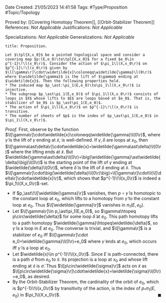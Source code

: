 <div class="topSpace"></div>

Date Created: 21/05/2023 14:41:58
Tags: #Type/Proposition #Topic/Topology

Proved by: [[Covering Homotopy Theorem]], [[Orbit-Stabilizer Theorem]]
References: <i>Not Applicable</i>
Justifications: <i>Not Applicable</i>

Specializations: <i>Not Applicable</i>
Generalizations: <i>Not Applicable</i>

``` ad-Proposition
title: Proposition.

Let $\tpl{X,x_0}$ be a pointed topological space and consider a covering map $p:(E,e_0)\to\tpl{X,x_0}$ for a fixed $e_0\in p^{-1}\!\l(x_0\r)$. Consider the action of $\pi_1\l(X,x_0\r)$ on $p^{-1}\!\l(x_0\r)$ given by $\l[\gamma\r]\cdot\widetilde{x}\coloneqq\widetilde{\gamma}\l(0\r)$ where $\widetilde{\gamma}$ is the lift of $\gamma$ ending at $\widetilde{x}$. Then the following properties hold.
* The induced map $p_\ast:\pi_1(E,e_0)\to\pi_1\l(X,x_0\r)$ is injective.
* The subgroup $p_\ast\pi_1(E,e_0)$ of $\pi_1\l(X,x_0\r)$ consists of loops in $X$ whose lifts to $E$ are loops based at $e_0$. That is, the stabilizer of $e_0$ is $p_\ast\pi_1(E,e_0)$.
* The action of $\pi_1\l(X,x_0\r)$ on $p^{-1}\!\l(x_0\r)$ is transitive.
* The number of sheets of $p$ is the index of $p_\ast\pi_1(E,e_0)$ in $\pi_1\l(X,x_0\r)$.

```

<i>Proof.</i> First, observe by the function $\l[\gamma\r]\cdot\widetilde{x}\coloneqq\widetilde{\gamma}\l(0\r)$, where $\widetilde{\gamma}$ is the lift of $\gamma$ ending at $\widetilde{x}$, is well-defined. If $\gamma,\delta$ are loops at $x_0$, then $\l[\gamma\ast\delta\r]\cdot\widetilde{x}=\widetilde{\gamma\ast\delta}\l(0\r)$ where the lifting ends at $\widetilde{x}$. But $\widetilde{\gamma\ast\delta}\l(0\r)=\big(\widetilde{\gamma}\ast\widetilde{\delta}\big)\l(0\r)$ is the starting point of the lift of $\gamma$ ending at $\widetilde{\delta}\l(0\r)$, where $\widetilde{\delta}$ is the lift of $\delta$ ending at $\widetilde{x}$. Thus $\l[\gamma\r]\cdot\big(\widetilde{\delta}\l(0\r)\big)=\l[\gamma\r]\cdot\l(\l[\delta\r]\cdot\widetilde{x}\r)$, which shows that $p^{-1}\!\l(x_0\r)$ is indeed a $\pi_1\l(X,x_0\r)$-set.
* If $p_\ast\!\l[\widetilde{\gamma}\r]$ vanishes, then $p\circ\widetilde{\gamma}$ is homotopic to the constant loop at $x_0$, which lifts to a homotopy from $\widetilde{\gamma}$ to the constant loop at $e_0$. Thus $\l[\widetilde{\gamma}\r]$ vanishes in $\pi_1(E,e_0)$.
* Let $\l[\gamma\r]\in p_\ast\pi_1(E,e_0)$, so $\gamma\htopeq p\circ\widetilde{\delta}$ for some loop $\widetilde{\delta}$ at $e_0$. This path homotopy lifts to a path homotopy $\widetilde{\gamma}\htopeq\widetilde{\delta}$, so $\widetilde{\gamma}$ is a loop in $E$ at $e_0$. The converse is trivial, and $\l[\gamma\r]$ is a stabilizer of $e_0$ iff $\l[\gamma\r]\cdot e_0=\widetilde{\gamma}\l(0\r)=e_0$ where $\widetilde{\gamma}$ ends at $e_0$, which occurs iff $\widetilde{\gamma}$ is a loop at $e_0$.
* Let $\widetilde{x}\in p^{-1}\!\l(x_0\r)$. Since $E$ is path-connected, there is a path $\widetilde{\sigma}$ from $e_0$ to $\widetilde{x}$. Its projection is a loop at $x_0$ and whose lift ending at $\widetilde{x}$ is $\widetilde{\sigma}$. Thus $\l[p\circ\widetilde{\sigma}\r]$ acts on $\widetilde{x}$ as $\l[p\circ\widetilde{\sigma}\r]\cdot\widetilde{x}=\widetilde{\sigma}\l(0\r)=e_0$, as desired.
* By the Orbit-Stabilizer Theorem, the cardinality of the orbit of $e_0$, which is $p^{-1}\!\l(x_0\r)$ by transitivity of the action, is the index of $p_\ast\pi_1(E,e_0)$ in $\pi_1\l(X,x_0\r)$.<span style="float:right;">$\blacksquare$</span>
